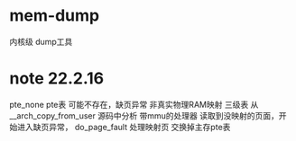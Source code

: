 # mem-dump
内核级 dump工具
# note 22.2.16
pte_none pte表 可能不存在，缺页异常 非真实物理RAM映射  三级表
从 __arch_copy_from_user 源码中分析 带mmu的处理器 读取到没映射的页面，开始进入缺页异常，
do_page_fault 处理映射页 交换掉主存pte表
